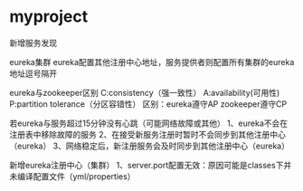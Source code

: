 # myproject
新增服务发现

eureka集群
    eureka配置其他注册中心地址，服务提供者则配置所有集群的eureka地址逗号隔开

eureka与zookeeper区别
    C:consistency（强一致性）
    A:availability(可用性)
    P:partition tolerance（分区容错性）
区别：eureka遵守AP zookeeper遵守CP
   
若eureka与服务超过15分钟没有心跳（可能网络故障或其他）
1、eureka不会在注册表中移除故障的服务
2、在接受新服务注册时暂时不会同步到其他注册中心（eureka）
3、网络稳定后，新注册服务会及时同步到其他注册中心（eureka）


新增eureka注册中心（集群）
1、server.port配置无效：原因可能是classes下并未编译配置文件（yml/properties）
